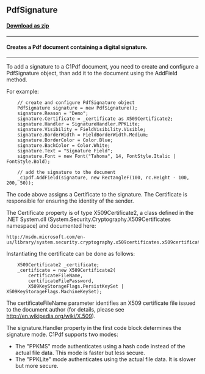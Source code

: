 ## PdfSignature
#### [Download as zip](https://grapecity.github.io/DownGit/#/home?url=https://github.com/GrapeCity/ComponentOne-WinForms-Samples/tree/master/NetFramework\Pdf\CS\PdfSignature)
____
#### Creates a Pdf document containing a digital signature.
____
To add a signature to a C1Pdf document, you need to create and configure a PdfSignature object, than add it to the document using the AddField method.

For example:

```
	// create and configure PdfSignature object
	PdfSignature signature = new PdfSignature();
	signature.Reason = "Demo";
	signature.Certificate = _certificate as X509Certificate2;
	signature.Handler = SignatureHandler.PPKLite;
	signature.Visibility = FieldVisibility.Visible;
	signature.BorderWidth = FieldBorderWidth.Medium;
	signature.BorderColor = Color.Blue;
	signature.BackColor = Color.White;
	signature.Text = "Signature Field";
	signature.Font = new Font("Tahoma", 14, FontStyle.Italic | FontStyle.Bold);

	// add the signature to the document
	_c1pdf.AddField(signature, new RectangleF(100, rc.Height - 100, 200, 50));
```
The code above assigns a Certificate to the signature. The Certificate is responsible for ensuring the identity of the sender.

The Certificate property is of type X509Certificate2, a class defined in the  .NET System.dll (System.Security.Cryptography.X509Certificates namespace) and documented here:

	http://msdn.microsoft.com/en-us/library/system.security.cryptography.x509certificates.x509certificate2.aspx

Instantiating the certificate can be done as follows:

```
	X509Certificate2 _certificate;
	_certificate = new X509Certificate2(
		certificateFileName, 
		certificateFilePassword, 
		X509KeyStorageFlags.PersistKeySet | X509KeyStorageFlags.MachineKeySet);
```
The certificateFileName parameter identifies an X509 certificate file issued to the document author (for details, please see http://en.wikipedia.org/wiki/X.509).

The signature.Handler property in the first code block determines the signature mode. C1Pdf supports two modes:

* The "PPKMS" mode authenticates using a hash code instead of the actual file data. This mode is faster but less secure.
* The "PPKLite" mode authenticates using the actual file data. It is slower but more secure.
